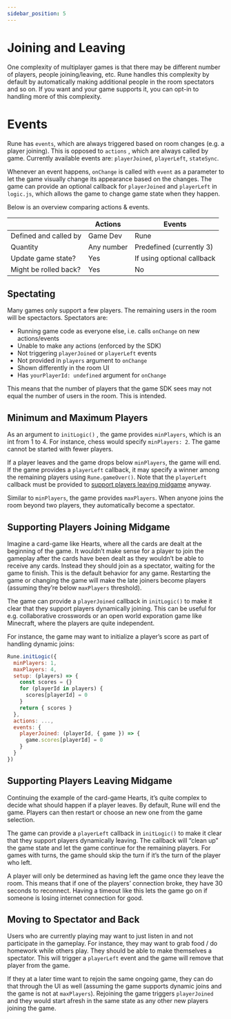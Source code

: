 ```yaml
---
sidebar_position: 5
---
```


# Joining and Leaving

One complexity of multiplayer games is that there may be different number of players, people joining/leaving, etc. Rune handles this complexity by default by automatically making additional people in the room spectators and so on. If you want and your game supports it, you can opt-in to handling more of this complexity.

# Events

Rune has `events`, which are always triggered based on room changes (e.g. a player joining). This is opposed to `actions` , which are always called by game. Currently available events are: `playerJoined`, `playerLeft`, `stateSync`.

Whenever an event happens, `onChange` is called with `event` as a parameter to let the game visually change its appearance based on the changes. The game can provide an optional callback for `playerJoined` and `playerLeft` in `logic.js`, which allows the game to change game state when they happen.

Below is an overview comparing actions & events.

|                       | Actions    | Events                     |
| --------------------- | ---------- | -------------------------- |
| Defined and called by | Game Dev   | Rune                       |
| Quantity              | Any number | Predefined (currently 3)   |
| Update game state?    | Yes        | If using optional callback |
| Might be rolled back? | Yes        | No                         |

## Spectating

Many games only support a few players. The remaining users in the room will be spectactors. Spectators are:

- Running game code as everyone else, i.e. calls `onChange` on new actions/events
- Unable to make any actions (enforced by the SDK)
- Not triggering `playerJoined` or `playerLeft` events
- Not provided in `players` argument to `onChange`
- Shown differently in the room UI
- Has `yourPlayerId: undefined` argument for `onChange`

This means that the number of players that the game SDK sees may not equal the number of users in the room. This is intended.

## Minimum and Maximum Players

As an argument to `initLogic()` , the game provides `minPlayers`, which is an int from 1 to 4. For instance, chess would specify `minPlayers: 2`. The game cannot be started with fewer players.

If a player leaves and the game drops below `minPlayers`, the game will end. If the game provides a `playerLeft` callback, it may specify a winner among the remaining players using `Rune.gameOver()`. Note that the `playerLeft` callback must be provided to [support players leaving midgame](joining-leaving.md) anyway.

Similar to `minPlayers`, the game provides `maxPlayers`. When anyone joins the room beyond two players, they automatically become a spectator.

## Supporting Players Joining Midgame

Imagine a card-game like Hearts, where all the cards are dealt at the beginning of the game. It wouldn’t make sense for a player to join the gameplay after the cards have been dealt as they wouldn’t be able to receive any cards. Instead they should join as a spectator, waiting for the game to finish. This is the default behavior for any game. Restarting the game or changing the game will make the late joiners become players (assuming they’re below `maxPlayers` threshold).

The game can provide a `playerJoined` callback in `initLogic()` to make it clear that they support players dynamically joining. This can be useful for e.g. collaborative crosswords or an open world exporation game like Minecraft, where the players are quite independent.

For instance, the game may want to initialize a player’s score as part of handling dynamic joins:

```jsx
Rune.initLogic({
  minPlayers: 1,
  maxPlayers: 4,
  setup: (players) => {
    const scores = {}
    for (playerId in players) {
      scores[playerId] = 0
    }
    return { scores }
  },
  actions: ...,
  events: {
    playerJoined: (playerId, { game }) => {
      game.scores[playerId] = 0
    }
  }
})
```

## Supporting Players Leaving Midgame

Continuing the example of the card-game Hearts, it’s quite complex to decide what should happen if a player leaves. By default, Rune will end the game. Players can then restart or choose an new one from the game selection.

The game can provide a `playerLeft` callback in `initLogic()` to make it clear that they support players dynamically leaving. The callback will “clean up” the game state and let the game continue for the remaining players. For games with turns, the game should skip the turn if it’s the turn of the player who left.

A player will only be determined as having left the game once they leave the room. This means that if one of the players’ connection broke, they have 30 seconds to reconnect. Having a timeout like this lets the game go on if someone is losing internet connection for good.

## Moving to Spectator and Back

Users who are currently playing may want to just listen in and not participate in the gameplay. For instance, they may want to grab food / do homework while others play. They should be able to make themselves a spectator. This will trigger a `playerLeft` event and the game will remove that player from the game.

If they at a later time want to rejoin the same ongoing game, they can do that through the UI as well (assuming the game supports dynamic joins and the game is not at `maxPlayers`). Rejoining the game triggers `playerJoined` and they would start afresh in the same state as any other new players joining the game.
